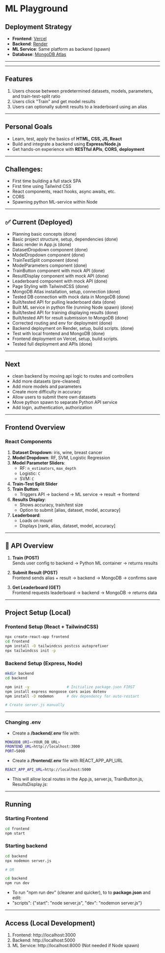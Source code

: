 # ML Playground

## Deployment Strategy

- **Frontend**: [Vercel](https://vercel.com/)
- **Backend**: [Render](https://render.com/)
- **ML Service**: Same platform as backend (spawn)
- **Database**: [MongoDB Atlas](https://www.mongodb.com/cloud/atlas)

---

---

## Features

1. Users choose between predetermined datasets, models, parameters, and train-test-split ratio
2. Users click "Train" and get model results
3. Users can optionally submit results to a leaderboard using an alias

---

## Personal Goals

- Learn, test, apply the basics of **HTML, CSS, JS, React**
- Build and integrate a backend using **Express/Node.js**
- Get hands-on experience with **RESTful APIs**, **CORS**, **deployment**

---
## Challenges:
- First time building a full stack SPA
- First time using Tailwind CSS
- React components, react hooks, async awaits, etc. 
- CORS
- Spawning python ML-service within Node
---

## ✅ Current (Deployed)
- Planning basic concepts (done)
- Basic project structure, setup, dependencies (done)
- Basic render in App.js (done)
- DatasetDropdown component (done)
- ModelDropdown component (done)
- TrainTestSplit component (done)
- ModelParameters component (done)
- TrainButton component with mock API (done)
- ResultDisplay component with mock API (done)
- Leaderboard component with mock API (done)
- Page Styling with TailwindCSS (done)
- MongoDB Atlas installation, setup, connection (done)
- Tested DB connection with mock data in MongoDB (done)
- Built/tested API for pulling leaderboard data (done)
- Built ML service in python file (running Node spawn) (done)
- Built/tested API for training displaying results (done)
- Built/tested API for result submission to MongoDB (done)
- Corrected routing and env for deployment (done)
- Backend deployment on Render, setup, build scripts. (done)
- Test with local frontend and MongoDB (done)
- Frontend deployment on Vercel, setup, build scripts. 
- Tested full deployment and APIs (done)
---

## Next
- clean backend by moving api logic to routes and controllers
- Add more datasets (pre-cleaned)
- Add more models and parameters
- Create more difficulty in accuracy
- Allow users to submit there own datasets
- Move python spawn to separate Python API service
- Add login, authentication, authorization
---

## Frontend Overview

### React Components

1. **Dataset Dropdown**: iris, wine, breast cancer
2. **Model Dropdown**: RF, SVM, Logistic Regression
3. **Model Parameter Sliders**:  
   - RF: `n_estimators`, `max_depth`  
   - Logistic: `C`  
   - SVM: `C`
4. **Train-Test Split Slider**
5. **Train Button**:  
   - Triggers API → backend → ML service → result → frontend
6. **Results Display**:  
   - Shows accuracy, train/test size  
   - Option to submit [alias, dataset, model, accuracy]
7. **Leaderboard**:  
   - Loads on mount  
   - Displays [rank, alias, dataset, model, accuracy]
---

## 🔌 API Overview

1. **Train (POST)**  
   Sends user config to backend → Python ML container → returns results

2. **Submit Result (POST)**  
   Frontend sends alias + result → backend → MongoDB → confirms save

3. **Get Leaderboard (GET)**  
   Frontend requests leaderboard → backend → MongoDB → returns data

---

## Project Setup (Local)

### Frontend Setup (React + TailwindCSS)

```bash
npx create-react-app frontend
cd frontend
npm install -D tailwindcss postcss autoprefixer
npx tailwindcss init -p
```
### Backend Setup (Express, Node)

```bash
mkdir backend
cd backend

npm init -y                 # Initialize package.json FIRST
npm install express mongoose cors axios dotenv
npm install -D nodemon      # dev dependency for auto-restart

# Create server.js manually
```
---
### Changing .env

- Create a **/backend/.env** file with:

```bash
MONGODB_URI=<YOUR_DB_URL>
FRONTEND_URL=http://localhost:3000
PORT=5000
```
- Create a **/frontend/.env** file with REACT_APP_API_URL

```bash
REACT_APP_API_URL=http://localhost:5000
```

- This will allow local routes in the App.js, server.js, TrainButton.js, ResultsDisplay.js:


---
## Running

### Starting Frontend

```bash
cd frontend
npm start
```
### Starting backend
```bash
cd backend
npx nodemon server.js

# OR 

cd backend 
npm run dev
```

- To run "npm run dev" (cleaner and quicker), to to **package.json** and edit:
- "scripts": {"start": "node server.js", "dev": "nodemon server.js"}

---

## Access (Local Development)

1. Frontend: http://localhost:3000
2. Backend: http://localhost:5000
3. ML Service: http://localhost:8000 (Not needed if Node spawn)


